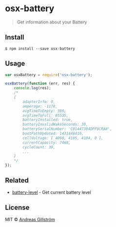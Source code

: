 # osx-battery

> Get information about your Battery


## Install

```
$ npm install --save osx-battery
```


## Usage

```js
var osxBattery = require('osx-battery');

osxBattery(function (err, res) {
	console.log(res);
	/*
	{ 
		adapterInfo: 0,
		amperage: -1178,
		avgTimeToEmpty: 380,
		avgTimeToFull: 65535,
		batteryInstalled: true,
		batteryInvalidWakeSeconds: 30,
		batterySerialNumber: 'C01447304DPF9CRA8',
		bootPathUpdated: 1431448419,
		cellVoltage: [ 4098, 4105, 4104, 0 ],
		currentCapacity: 7468,
		cycleCount: 39,
		...
	}
	*/
});
```


## Related

* [battery-level](https://github.com/gillstrom/battery-level) - Get current battery level


## License

MIT © [Andreas Gillström](http://github.com/gillstrom)

